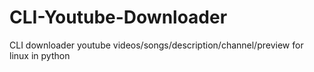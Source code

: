# CLI-Youtube-Downloader
CLI downloader youtube videos/songs/description/channel/preview for linux in python
